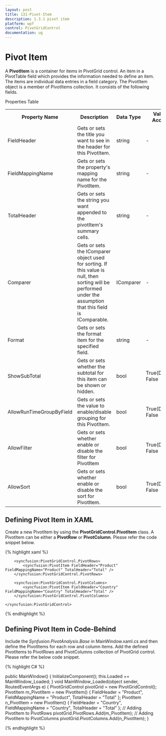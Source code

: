 ```yaml
---
layout: post
title: 131-Pivot-Item
description: 1.3.1 pivot item
platform: wpf
control: PivotGridControl
documentation: ug
---
```


# Pivot Item

A **PivotItem** is a container for items in PivotGrid control. An item in a PivotTable field which provides the information needed to define an item. The items are individual data entries in a field category. The PivotItem object is a member of PivotItems collection. It consists of the following fields.

Properties Table

<table>
<tr>
<th>
Property Name</th><th>
Description</th><th>
Data Type</th><th>
Value it Accepts</th><th>
Reference link</th></tr>
<tr>
<td>
FieldHeader</td><td>
Gets or sets the title you want to see in the header for this PivotItem.</td><td>
string</td><td>
-</td><td>
-</td></tr>
<tr>
<td>
FieldMappingName</td><td>
Gets or sets the property's mapping name for the PivotItem.</td><td>
string</td><td>
-</td><td>
-</td></tr>
<tr>
<td>
TotalHeader</td><td>
Gets or sets the string you want appended to the pivotItem's summary cells.</td><td>
string</td><td>
-</td><td>
-</td></tr>
<tr>
<td>
Comparer</td><td>
Gets or sets the IComparer object used for sorting. If this value is null, then sorting will be performed under the assumption that this field is IComparable.</td><td>
IComparer</td><td>
-</td><td>
-</td>
</tr>
<tr>
<td>
Format</td><td>
Gets or sets the format item for the specified field.</td><td>
string</td><td>
-</td><td>
-</td></tr>
<tr>
<td>
ShowSubTotal</td><td>
Gets or sets whether the subtotal for this item can be shown or hidden.</td><td>
bool</td><td>
True(Default), False</td><td>
-</td></tr>
<tr>
<td>
AllowRunTimeGroupByField</td><td>
Gets or sets the value to enable/disable grouping for this PivotItem.</td><td>
bool</td><td>
True(Default), False</td><td>
-</td></tr>
<tr>
<td>
AllowFilter</td><td>
Gets or sets whether enable or disable the filter for PivotItem</td><td>
bool</td><td>
True(Default), False</td><td>
-</td></tr>
<tr>
<td>
AllowSort</td><td>
Gets or sets whether enable or disable the sort for PivotItem.</td><td>
bool</td><td>
True(Default), False</td><td>
-</td></tr>
</table>

## Defining Pivot Item in XAML

Create a new PivotItem by using the **PivotGridControl.PivotItem** class. A PivotItem can be either a **PivotRow** or **PivotColumn**.
Please refer the code snippet below.

{% highlight xaml %}

<Grid>
    <syncfusion:PivotGridControl Name="pivotGrid" HorizontalAlignment="Left" VerticalAlignment="Top" ItemSource="{Binding Source={StaticResource data}}" VisualStyle="Metro">

        <syncfusion:PivotGridControl.PivotRows>
            <syncfusion:PivotItem FieldHeader="Product" FieldMappingName="Product" TotalHeader="Total" />
        </syncfusion:PivotGridControl.PivotRows>

        <syncfusion:PivotGridControl.PivotColumns>
            <syncfusion:PivotItem FieldHeader="Country" FieldMappingName="Country" TotalHeader="Total" />
        </syncfusion:PivotGridControl.PivotColumns>

    </syncfusion:PivotGridControl>
</Grid>
    
{% endhighlight %} 

## Defining Pivot Item in Code-Behind

Include the *Synfusion.PivotAnalysis.Base* in MainWindow.xaml.cs and then define the PivotItems for each row and column items. Add the defined PivotItems to PivotRows and PivotColumns collection of PivotGrid control. Please refer the below code snippet.

{% highlight C# %}

public MainWindow() {
    InitializeComponent();
    this.Loaded += MainWindow_Loaded;
}
void MainWindow_Loaded(object sender, RoutedEventArgs e) {
    PivotGridControl pivotGrid = new PivotGridControl();
    PivotItem m_PivotItem = new PivotItem() {
        FieldHeader = "Product", FieldMappingName = "Product", TotalHeader = "Total"
    };
    PivotItem n_PivotItem = new PivotItem() {
        FieldHeader = "Country", FieldMappingName = "Country", TotalHeader = "Total"
    };
    // Adding PivotItem to PivotRows
    pivotGrid.PivotRows.Add(m_PivotItem);
    // Adding PivotItem to PivotColumns
    pivotGrid.PivotColumns.Add(n_PivotItem);
}

{% endhighlight %}	

